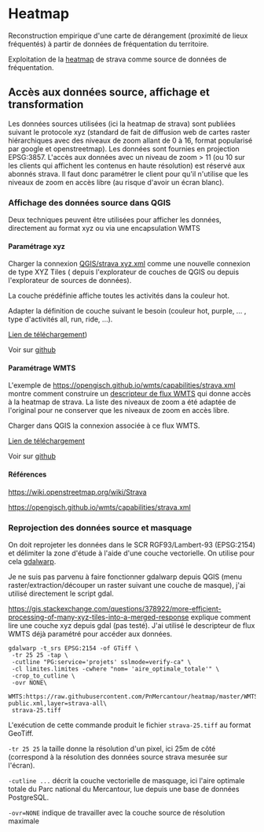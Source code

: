 # Heatmap

Reconstruction empirique d'une carte de dérangement (proximité de lieux fréquentés) à partir de données de fréquentation du territoire.

Exploitation de la [heatmap](https://www.strava.com/heatmap) de strava comme source de données de fréquentation.

## Accès aux données source, affichage et transformation

Les données sources utilisées (ici la heatmap de strava) sont publiées suivant le protocole xyz (standard de fait de diffusion web de cartes raster hiérarchiques avec des niveaux de zoom allant de 0 à 16, format popularisé par google et openstreetmap). Les données sont fournies en projection EPSG:3857.
L'accès aux données avec un niveau de zoom > 11 (ou 10 sur les clients qui affichent les contenus en haute résolution) est réservé aux abonnés strava.
Il faut donc paramétrer le client pour qu'il n'utilise que les niveaux de zoom en accès libre (au risque d'avoir un écran blanc).

### Affichage des données source dans QGIS

Deux techniques peuvent être utilisées pour afficher les données, directement au format xyz ou via une encapsulation WMTS

#### Paramétrage xyz

Charger la connexion [QGIS/strava xyz.xml](<QGIS/strava xyz.xml>) comme une nouvelle connexion de type XYZ Tiles ( depuis l'explorateur de couches de QGIS ou depuis l'explorateur de sources de données).

La couche prédéfinie affiche toutes les activités dans la couleur hot.

Adapter la définition de couche suivant le besoin (couleur hot, purple, ... , type d'activités all, run, ride, ...).

[Lien de téléchargement](<https://raw.githubusercontent.com/PnMercantour/heatmap/master/QGIS/strava xyz.xml>))

Voir sur [github](<QGIS/strava xyz.xml>)

#### Paramétrage WMTS

L'exemple de https://opengisch.github.io/wmts/capabilities/strava.xml montre comment construire un [descripteur de flux WMTS](WMTS/strava-public.xml) qui donne accès à la heatmap de strava. La liste des niveaux de zoom a été adaptée de l'original pour ne conserver que les niveaux de zoom en accès libre.

Charger dans QGIS la connexion associée à ce flux WMTS.

[Lien de téléchargement](<https://raw.githubusercontent.com/PnMercantour/heatmap/master/QGIS/strava wmts.xml>)

Voir sur [github](<QGIS/strava wmts.xml>)

#### Références

https://wiki.openstreetmap.org/wiki/Strava

https://opengisch.github.io/wmts/capabilities/strava.xml

### Reprojection des données source et masquage

On doit reprojeter les données dans le SCR RGF93/Lambert-93 (EPSG:2154) et délimiter la zone d'étude à l'aide d'une couche vectorielle. On utilise pour cela [gdalwarp](https://gdal.org/programs/gdalwarp.html).

Je ne suis pas parvenu à faire fonctionner gdalwarp depuis QGIS (menu raster/extraction/découper un raster suivant une couche de masque), j'ai utilisé directement le script gdal.

https://gis.stackexchange.com/questions/378922/more-efficient-processing-of-many-xyz-tiles-into-a-merged-response explique comment lire une couche xyz depuis gdal (pas testé).
J'ai utilisé le descripteur de flux WMTS déjà paramétré pour accéder aux données.

```
gdalwarp -t_srs EPSG:2154 -of GTiff \
 -tr 25 25 -tap \
 -cutline "PG:service='projets' sslmode=verify-ca" \
 -cl limites.limites -cwhere "nom= 'aire_optimale_totale'" \
 -crop_to_cutline \
 -ovr NONE\
 WMTS:https://raw.githubusercontent.com/PnMercantour/heatmap/master/WMTS/strava-public.xml,layer=strava-all\
 strava-25.tiff
```

L'exécution de cette commande produit le fichier `strava-25.tiff` au format GeoTiff.

`-tr 25 25` la taille donne la résolution d'un pixel, ici 25m de côté (correspond à la résolution des données source strava mesurée sur l'écran).

`-cutline ...` décrit la couche vectorielle de masquage, ici l'aire optimale totale du Parc national du Mercantour, lue depuis une base de données PostgreSQL.

`-ovr=NONE` indique de travailler avec la couche source de résolution maximale
